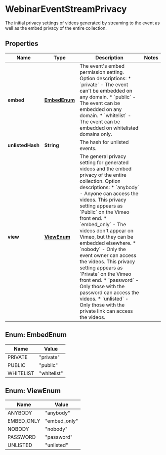 

# WebinarEventStreamPrivacy

The initial privacy settings of videos generated by streaming to the event as well as the embed privacy of the entire collection.

## Properties

| Name | Type | Description | Notes |
|------------ | ------------- | ------------- | -------------|
|**embed** | [**EmbedEnum**](#EmbedEnum) | The event&#39;s embed permission setting.  Option descriptions:  * &#x60;private&#x60; - The event can&#39;t be embedded on any domain.  * &#x60;public&#x60; - The event can be embedded on any domain.  * &#x60;whitelist&#x60; - The event can be embedded on whitelisted domains only.  |  |
|**unlistedHash** | **String** | The hash for unlisted events. |  |
|**view** | [**ViewEnum**](#ViewEnum) | The general privacy setting for generated videos and the embed privacy of the entire collection.  Option descriptions:  * &#x60;anybody&#x60; - Anyone can access the videos. This privacy setting appears as &#x60;Public&#x60; on the Vimeo front end.  * &#x60;embed_only&#x60; - The videos don&#39;t appear on Vimeo, but they can be embedded elsewhere.  * &#x60;nobody&#x60; - Only the event owner can access the videos. This privacy setting appears as &#x60;Private&#x60; on the Vimeo front end.  * &#x60;password&#x60; - Only those with the password can access the videos.  * &#x60;unlisted&#x60; - Only those with the private link can access the videos.  |  |



## Enum: EmbedEnum

| Name | Value |
|---- | -----|
| PRIVATE | &quot;private&quot; |
| PUBLIC | &quot;public&quot; |
| WHITELIST | &quot;whitelist&quot; |



## Enum: ViewEnum

| Name | Value |
|---- | -----|
| ANYBODY | &quot;anybody&quot; |
| EMBED_ONLY | &quot;embed_only&quot; |
| NOBODY | &quot;nobody&quot; |
| PASSWORD | &quot;password&quot; |
| UNLISTED | &quot;unlisted&quot; |



